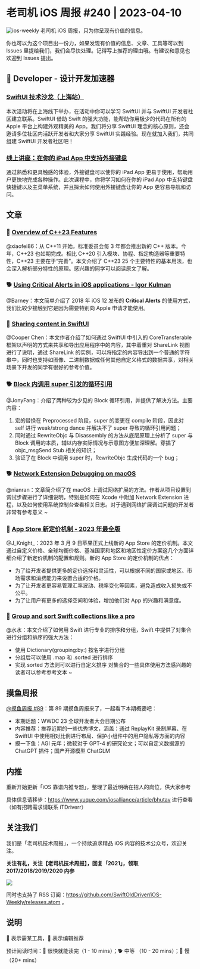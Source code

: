 # 老司机 iOS 周报 #240 | 2023-04-10

![ios-weekly](https://github.com/SwiftOldDriver/iOS-Weekly/blob/master/assets/ios-weekly.png?raw=true)
老司机 iOS 周报，只为你呈现有价值的信息。

你也可以为这个项目出一份力，如果发现有价值的信息、文章、工具等可以到 Issues 里提给我们，我们会尽快处理。记得写上推荐的理由哦。有建议和意见也欢迎到 Issues 提出。

##  Developer - 设计开发加速器

### [SwiftUI 技术沙龙（上海站）](https://developer.apple.com/events/view/6DF4375B6R/dashboard)

本次活动将在上海线下举办，在活动中你可以学习 SwiftUI 并与 SwiftUI 开发者社区建立联系。SwiftUI 借助 Swift 的强大功能，能帮助你用极少的代码在所有的 Apple 平台上构建外观精美的 App。我们将分享 SwiftUI 理念的核心原则，还会邀请多位社区内活跃开发者和大家分享 SwiftUI 实践经验。现在就加入我们，共同组建 SwiftUI 开发者社区吧！

### [线上讲座：在你的 iPad App 中支持外接键盘](https://developer.apple.com/events/view/AS7D4BR8Y6/dashboard)

通过熟悉和更具触感的体验，外接键盘可以使你的 iPad App 更易于使用，帮助用户更快地完成各种操作。此次课程中，你将学习如何在你的 iPad App 中支持键盘快捷键以及主菜单系统，并且探索如何使用外接键盘让你的 App 更容易导航和访问。

## 文章

### 🐢 [Overview of C++23 Features](https://mp.weixin.qq.com/s/4PKnoEDmYppYeJoh7oUVWg)

@xiaofei86：从 C++11 开始，标准委员会每 3 年都会推出新的 C++ 版本。今年，C++23 也如期完成。相比 C++20 引入模块、协程、指定构造器等重要特性，C++23 主要在于“完善”。本文介绍了 C++23 25 个主要特性的基本用法，也会深入解析部分特性的原理。感兴趣的同学可以阅读原文了解。

### 🐕 [Using Critical Alerts in iOS applications - Igor Kulman](https://blog.kulman.sk/using-critical-alerts-on-ios/)

@Barney：本文简单介绍了 2018 年 iOS 12 发布的 **Critical Alerts** 的使用方式，我们比较少接触到它是因为需要特别向 Apple 申请才能使用。

### 🐎 [Sharing content in SwiftUI](https://swiftwithmajid.com/2023/03/28/sharing-content-in-swiftui/)

@Cooper Chen：本文作者介绍了如何通过 SwiftUI 中引入的 CoreTransferable 框架以声明的方式来共享和导出应用程序中的内容，其中着重对 ShareLink 视图进行了说明，通过 ShareLink 的实例，可以将指定的内容导出到一个普通的字符串中，同时也支持如图像、二进制数据或任何其他自定义格式的数据共享，对相关场景下开发的同学有很好的参考价值。

### 🐕 [Block 内调用 super 引发的循环引用](https://juejin.cn/post/7219189831775420472)

@JonyFang：介绍了两种较为少见的 Block 循环引用，并提供了解决方法。主要内容：

1. 宏的替换在 Preprocessed 阶段，super 的变更在 compile 阶段，因此对 self 进行 weak/strong dance 并解决不了 super 导致的循环引用问题；
2. 同时通过 RewriteObjc 与 Disassembly 的方法从底层原理上分析了 super 与 Block 调用的本质，辅以内存实际情况与示意图方便加深理解。穿插了 objc_msgSend Stub 相关的知识；
3. 验证了在 Block 中调用 super 时，RewriteObjc 生成代码的一个 bug；

### 🐕 [Network Extension Debugging on macOS](https://www.avanderlee.com/debugging/network-extension-debugging-macos/)

@nianran：文章简介绍了在 macOS 上调试网络扩展的方法。作者从项目设置到调试步骤进行了详细说明，特别是如何在 Xcode 中附加 Network Extension 进程，以及如何使用系统控制台查看相关日志。对于遇到网络扩展调试问题的开发者非常有参考意义 ~


### 🐎 [App Store 新定价机制 - 2023 年最全版](https://zhuanlan.zhihu.com/p/615969005)

@J_Knight_：2023 年 3 月 9 日苹果正式上线新的 App Store 的定价机制。本文通过自定义价格、全球均衡价格、基准国家和地区和地区性定价方案这几个方面详细介绍了新定价机制的配置和规则。新的 App Store 的定价机制的优点：

- 为了给开发者提供更多的定价选择和灵活性，可以根据不同的国家或地区、市场需求和消费能力来设置合适的价格。
- 为了让开发者更容易管理汇率波动、税率变化等因素，避免造成收入损失或不公平。
- 为了让用户有更多的选择空间和体验，增加他们对 App 的兴趣和满意度。

### 🐎 [Group and sort Swift collections like a pro](https://danielsaidi.com/blog/2023/04/01/group-and-sort-swift-collections-like-a-pro)
@水水：本文介绍了如何用 Swift 进行专业的排序和分组，Swift 中提供了对集合进行分组和排序的强大方法：
- 使用 Dictionary(grouping:by:) 按名字进行分组
- 分组后可以使用 .map 和 .sorted 进行排序
- 实现 sorted 方法则可以进行自定义排序
对集合的一些具体使用方法感兴趣的读者可以参考参考文本 ~

## 摸鱼周报

[@摸鱼周报 #89](https://mp.weixin.qq.com/s/3B_R0j8dpXpR5G9bCRsyXw)：第 89 期摸鱼周报来了，一起看下本期概要吧：

* 本期话题：WWDC 23 全球开发者大会日期公布
* 内容推荐：推荐近期的一些优秀博文，涵盖：通过 ReplayKit 录制屏幕、在 SwiftUI 中使用相对比例进行布局、保护小组件中的用户隐私等方面的内容
* 摸一下鱼：AGI 元年；微软对于 GPT-4 的研究论文；可以自定义数据源的 ChatGPT 插件；国产开源模型 ChatGLM

## 内推

重新开始更新「iOS 靠谱内推专题」，整理了最近明确在招人的岗位，供大家参考

具体信息请移步：https://www.yuque.com/iosalliance/article/bhutav 进行查看（如有招聘需求请联系 iTDriverr）

## 关注我们

我们是「老司机技术周报」，一个持续追求精品 iOS 内容的技术公众号，欢迎关注。

**关注有礼，关注【老司机技术周报】，回复「2021」，领取 2017/2018/2019/2020 内参**

![](https://github.com/SwiftOldDriver/iOS-Weekly/blob/master/assets/qrcode_for_wechat.jpg?raw=true)

同时也支持了 RSS 订阅：https://github.com/SwiftOldDriver/iOS-Weekly/releases.atom 。

## 说明

🚧 表示需某工具，🌟 表示编辑推荐

预计阅读时间：🐎 很快就能读完（1 - 10 mins）；🐕 中等 （10 - 20 mins）；🐢 慢（20+ mins）

